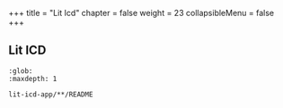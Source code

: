 +++
title = "Lit Icd"
chapter = false
weight = 23
collapsibleMenu = false
+++

## Lit ICD

```{toctree}
:glob:
:maxdepth: 1

lit-icd-app/**/README
```

